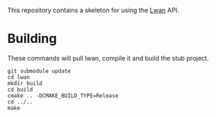 This repository contains a skeleton for using the [Lwan](https://lwan.ws/) API.

# Building

These commands will pull lwan, compile it and build the stub project.

```text
git submodule update
cd lwan
mkdir build
cd build
cmake .. -DCMAKE_BUILD_TYPE=Release
cd ../..
make
```
